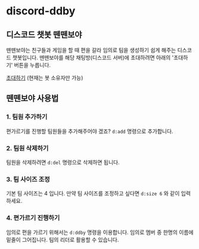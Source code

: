# discord-ddby


## 디스코드 챗봇 뗀뗀보야

뗀뗀보야는 친구들과 게임을 할 때 편을 갈라 임의로 팀을 생성하기 쉽게 해주는 디스코드 챗봇입니다.
뗀뗀보야를 해당 채팅방(디스코드 서버)에 초대하려면 아래의 '초대하기' 버튼을 누릅니다.

[초대하기](https://discordapp.com/api/oauth2/authorize?client_id=418971897477332995&scope=bot&permissions=1)
(현재는 봇 소유자만 가능)


## 뗀뗀보야 사용법

### 1. 팀원 추가하기

편가르기를 진행할 팀원들을 추가해주어야 겠죠? `d:add` 명령으로 추가합니다.

### 2. 팀원 삭제하기

팀원을 삭제하려면 `d:del` 명령으로 삭제하면 됩니다.

### 3. 팀 사이즈 조정

기본 팀 사이즈는 4 입니다. 만약 팀 사이즈를 조정하고 싶다면 `d:size 6` 와 같이 입력하세요.

### 4. 편가르기 진행하기

임의로 편을 가르기 위해서는 `d:ddby` 명령을 이용합니다. 임의로 멤버 중 한명의 이름에 밑줄이 그어집니다.
팀의 리더로 활용할 수 있습니다.